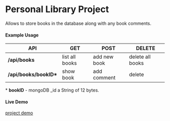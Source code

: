 # Personal Library Project
Allows to store books in the database along with any book comments.

#### Example Usage
|  API | GET | POST  | DELETE |
| ------------ | -------------- | ---------------- | ----------------- |
| **/api/books** | list all books | add new book | delete all books |
|  **/api/books/bookID\*** | show book | add comment | delete |

\* **bookID** - mongoDB _id a String of 12 bytes.

#### Live Demo
[project demo](https://ykoziy-personal-library-api.glitch.me/)

